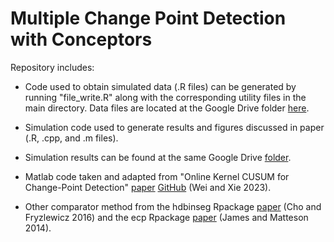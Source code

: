 # Multiple Change Point Detection with Conceptors
Repository includes:
- Code used to obtain simulated data (.R files) can be generated by running "file_write.R" along with the corresponding utility files in the main directory. Data files are located at the Google Drive folder [here](https://drive.google.com/drive/folders/141bvh19ILs3eOnWlIvVAvB3IJsoaZPUc?usp=share_link).

- Simulation code used to generate results and figures discussed in paper (.R, .cpp, and .m files). 

- Simulation results can be found at the same Google Drive [folder](https://drive.google.com/drive/folders/141bvh19ILs3eOnWlIvVAvB3IJsoaZPUc?usp=share_link).

- Matlab code taken and adapted from "Online Kernel CUSUM for Change-Point Detection" [paper](https://arxiv.org/pdf/2211.15070.pdf) [GitHub](https://github.com/SongWei-GT/online_kernel_cusum) (Wei and Xie 2023).

- Other comparator method from the hdbinseg Rpackage [paper](https://doi.org/10.1111/rssb.12079) (Cho and Fryzlewicz 2016) and the ecp Rpackage [paper](https://cran.r-project.org/web/packages/ecp/vignettes/ecp.pdf) (James and Matteson 2014).
